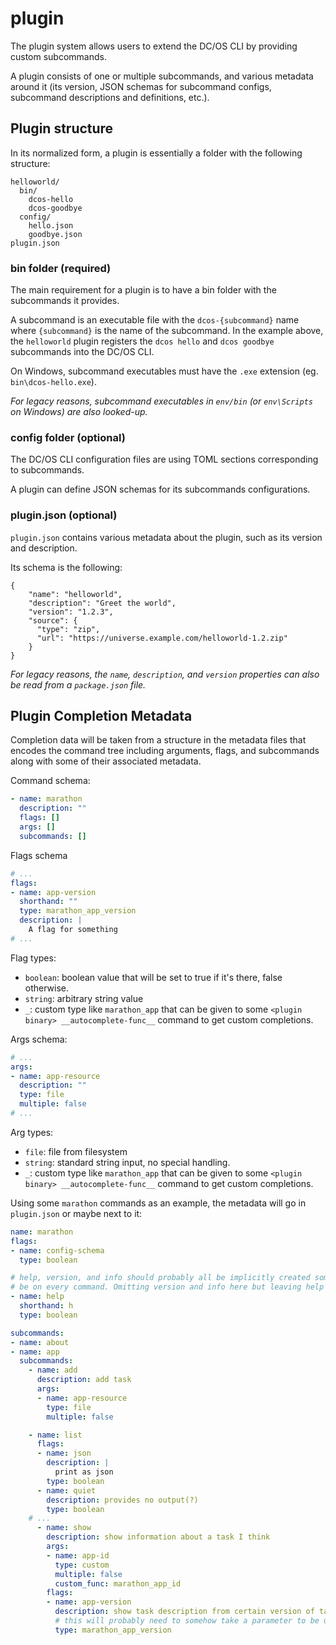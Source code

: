 # plugin

The plugin system allows users to extend the DC/OS CLI by providing custom subcommands.

A plugin consists of one or multiple subcommands, and various metadata around it (its version,
JSON schemas for subcommand configs, subcommand descriptions and definitions, etc.).

## Plugin structure

In its normalized form, a plugin is essentially a folder with the following structure:

    helloworld/
      bin/
        dcos-hello
        dcos-goodbye
      config/
        hello.json
        goodbye.json
    plugin.json

### bin folder (required)

The main requirement for a plugin is to have a bin folder with the subcommands it provides.

A subcommand is an executable file with the `dcos-{subcommand}` name where `{subcommand}` is
the name of the subcommand. In the example above, the `helloworld` plugin registers the
`dcos hello` and `dcos goodbye` subcommands into the DC/OS CLI.

On Windows, subcommand executables must have the `.exe` extension (eg. `bin\dcos-hello.exe`).

*For legacy reasons, subcommand executables in `env/bin` (or `env\Scripts` on Windows) are also looked-up.*

### config folder (optional)

The DC/OS CLI configuration files are using TOML sections corresponding to subcommands.

A plugin can define JSON schemas for its subcommands configurations.

### plugin.json (optional)

`plugin.json` contains various metadata about the plugin, such as its version and description.

Its schema is the following:

    {
        "name": "helloworld",
        "description": "Greet the world",
        "version": "1.2.3",
        "source": {
          "type": "zip",
          "url": "https://universe.example.com/helloworld-1.2.zip"
        }
    }

*For legacy reasons, the `name`, `description`, and `version` properties can also be read from a `package.json` file.*

## Plugin Completion Metadata ##

Completion data will be taken from a structure in the metadata files that encodes the command tree including
arguments, flags, and subcommands along with some of their associated metadata.

Command schema:
```yaml
- name: marathon
  description: ""
  flags: []
  args: []
  subcommands: []
```

Flags schema
```yaml
# ...
flags:
- name: app-version
  shorthand: ""
  type: marathon_app_version
  description: |
    A flag for something
# ...
```
Flag types:
* `boolean`: boolean value that will be set to true if it's there, false otherwise.
* `string`: arbitrary string value
* `_`: custom type like `marathon_app` that can be given to some `<plugin binary> __autocomplete-func__` command
to get custom completions.

Args schema:
```yaml
# ...
args:
- name: app-resource
  description: ""
  type: file
  multiple: false
# ...
```

Arg types:
* `file`: file from filesystem
* `string`: standard string input, no special handling.
* `_`: custom type like `marathon_app` that can be given to some `<plugin binary> __autocomplete-func__` command
to get custom completions.


Using some `marathon` commands as an example, the metadata will go in `plugin.json` or maybe next to it:

```yaml
name: marathon
flags:
- name: config-schema
  type: boolean

# help, version, and info should probably all be implicitly created somehow since I think they'll
# be on every command. Omitting version and info here but leaving help for demonstration
- name: help
  shorthand: h
  type: boolean

subcommands:
- name: about
- name: app
  subcommands:   
    - name: add
      description: add task
      args:
      - name: app-resource
        type: file
        multiple: false

    - name: list
      flags:
      - name: json
        description: |
          print as json
        type: boolean
      - name: quiet
        description: provides no output(?)
        type: boolean
    # ...
      - name: show
        description: show information about a task I think
        args:
        - name: app-id
          type: custom
          multiple: false
          custom_func: marathon_app_id
        flags:
        - name: app-version
          description: show task description from certain version of task
          # this will probably need to somehow take a parameter to be useful
          type: marathon_app_version
```